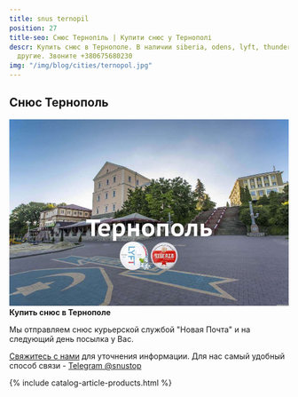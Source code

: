 ```yaml
---
title: snus ternopil
position: 27
title-seo: Снюс Тернопіль | Купити снюс у Тернополі
descr: Купить снюс в Тернополе. В наличии siberia, odens, lyft, thunder, general и
  другие. Звоните +380675680230
img: "/img/blog/cities/ternopol.jpg"
---
```


<section class="mb-4">
	<h1>Снюс Тернополь</h1>
	<div class="row">
		<div class="col-md-7">
			<img class="img-fluid" src="/img/blog/cities/ternopol.jpg" alt="Купити снюс у Тернополі">
		</div>
		<div class="col-md-5">
			<strong>Купить снюс в Тернополе</strong>
			<p>Мы отправляем снюс курьерской службой "Новая Почта" и на следующий день посылка у Вас.</p>
			<p><a href="#contactModal" data-toggle="modal" data-target="#contactModal">Свяжитесь с нами</a> для уточнения информации. Для нас самый удобный способ связи - <a href="//t.me/snustop" target="_blank" title="Telegram"><i class="icon-telegram"></i>Telegram @snustop</a></p>
		</div>
	</div>
</section>

{% include catalog-article-products.html %}
